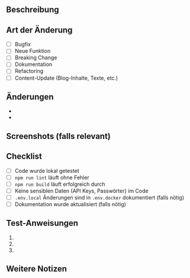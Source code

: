## Beschreibung

<!-- Beschreibe kurz, was in diesem PR geändert wurde -->

## Art der Änderung

- [ ] Bugfix
- [ ] Neue Funktion
- [ ] Breaking Change
- [ ] Dokumentation
- [ ] Refactoring
- [ ] Content-Update (Blog-Inhalte, Texte, etc.)

## Änderungen

<!-- Liste die wichtigsten Änderungen auf -->

-
-

## Screenshots (falls relevant)

<!-- Füge Screenshots hinzu, wenn sich die UI geändert hat -->

## Checklist

- [ ] Code wurde lokal getestet
- [ ] `npm run lint` läuft ohne Fehler
- [ ] `npm run build` läuft erfolgreich durch
- [ ] Keine sensiblen Daten (API Keys, Passwörter) im Code
- [ ] `.env.local` Änderungen sind in `.env.docker` dokumentiert (falls nötig)
- [ ] Dokumentation wurde aktualisiert (falls nötig)

## Test-Anweisungen

<!-- Wie kann dieser PR getestet werden? -->

1.
2.
3.

## Weitere Notizen

<!-- Zusätzliche Informationen, Kontext, offene Fragen -->
